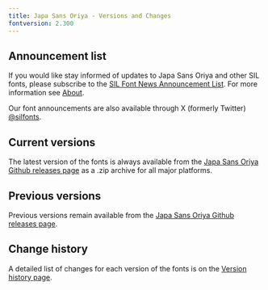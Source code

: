 ```yaml
---
title: Japa Sans Oriya - Versions and Changes
fontversion: 2.300
---
```


## Announcement list

If you would like stay informed of updates to Japa Sans Oriya and other SIL fonts, please subscribe to the [SIL Font News Announcement List](https://groups.google.com/a/groups.sil.org/forum/#!forum/sil-font-news). For more information see [About](about.md).

Our font announcements are also available through X (formerly Twitter) [\@silfonts](https://x.com/silfonts).

## Current versions

The latest version of the fonts is always available from the [Japa Sans Oriya Github releases page](https://github.com/silnrsi/font-japa-sans-oriya/releases) as a .zip archive for all major platforms.

## Previous versions

Previous versions remain available from the [Japa Sans Oriya Github releases page](https://github.com/silnrsi/font-japa-sans-oriya/releases).

## Change history

A detailed list of changes for each version of the fonts is on the [Version history page](history.md).
